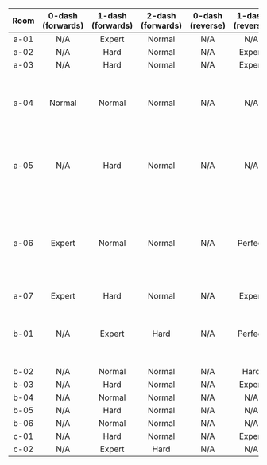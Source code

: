 | Room | 0-dash (forwards) | 1-dash (forwards) | 2-dash (forwards) | 0-dash (reverse) | 1-dash (reverse) | 2-dash (reverse) | Comments |
|:-:|:-:|:-:|:-:|:-:|:-:|:-:|:-:|
| a-01 | N/A | Expert | Normal | N/A | N/A | N/A |  |
| a-02 | N/A | Hard | Normal | N/A | Expert | Hard |  |
| a-03 | N/A | Hard | Normal | N/A | Expert | Hard |  |
| a-04 | Normal | Normal | Normal | N/A | N/A | Perfect | 2DR requires several setupless corner jumps |
| a-05 | N/A | Hard | Normal | N/A | N/A | Perfect | 2DR requires several setupless corner jumps |
| a-06 | Expert | Normal | Normal | N/A | Perfect | Perfect | 1DR + 2DR require easy updiag demo, 1DR has precise first jump as well |
| a-07 | Expert | Hard | Normal | N/A | Expert | Hard |  |
| b-01 | N/A | Expert | Hard | N/A | Perfect | Expert | 1DR requires several setupless corner jumps |
| b-02 | N/A | Normal | Normal | N/A | Hard | Normal |  |
| b-03 | N/A | Hard | Normal | N/A | Expert | Hard |  |
| b-04 | N/A | Normal | Normal | N/A | N/A | N/A |  |
| b-05 | N/A | Hard | Normal | N/A | N/A | N/A |  |
| b-06 | N/A | Normal | Normal | N/A | N/A | N/A |  |
| c-01 | N/A | Hard | Normal | N/A | Expert | Normal |  |
| c-02 | N/A | Expert | Hard | N/A | N/A | N/A |  |